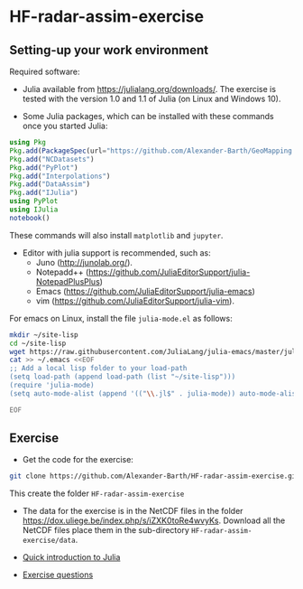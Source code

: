 # HF-radar-assim-exercise


## Setting-up your work environment

Required software:

* Julia available from https://julialang.org/downloads/. The exercise is tested with the version 1.0 and 1.1 of Julia (on Linux and Windows 10).

* Some Julia packages, which can be installed with these commands once you started Julia:

```julia
using Pkg
Pkg.add(PackageSpec(url="https://github.com/Alexander-Barth/GeoMapping.jl", rev="master"))
Pkg.add("NCDatasets")
Pkg.add("PyPlot")
Pkg.add("Interpolations")
Pkg.add("DataAssim")
Pkg.add("IJulia")
using PyPlot
using IJulia
notebook()
```

These commands will also install `matplotlib` and `jupyter`.

* Editor with julia support is recommended, such as:
   * Juno (http://junolab.org/).
   * Notepadd++ (https://github.com/JuliaEditorSupport/julia-NotepadPlusPlus)
   * Emacs (https://github.com/JuliaEditorSupport/julia-emacs)
   * vim (https://github.com/JuliaEditorSupport/julia-vim).

For emacs on Linux, install the file `julia-mode.el` as follows:

```bash
mkdir ~/site-lisp
cd ~/site-lisp
wget https://raw.githubusercontent.com/JuliaLang/julia-emacs/master/julia-mode.el
cat >> ~/.emacs <<EOF
;; Add a local lisp folder to your load-path
(setq load-path (append load-path (list "~/site-lisp")))
(require 'julia-mode)
(setq auto-mode-alist (append '(("\\.jl$" . julia-mode)) auto-mode-alist))

EOF
```


## Exercise

* Get the code for the exercise:

```bash
git clone https://github.com/Alexander-Barth/HF-radar-assim-exercise.git
```

This create the folder `HF-radar-assim-exercise`

* The data for the exercise is in the NetCDF files in the folder https://dox.uliege.be/index.php/s/iZXK0toRe4wvyKs. Download all the NetCDF files place them in the sub-directory `HF-radar-assim-exercise/data`.


* [Quick introduction to Julia](Julia.md)

* [Exercise questions](https://alexander-barth.github.io/HF-radar-assim-exercise/slides/)


<!--  LocalWords:  assim caen sudo julia NetCDF PyPlot IJulia el cd
 -->
<!--  LocalWords:  mkdir wget emacs EOF setq alist jl dir
 -->
